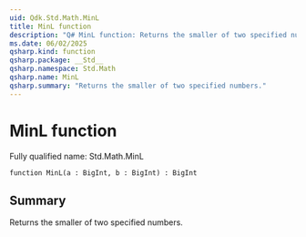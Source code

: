 ```yaml
---
uid: Qdk.Std.Math.MinL
title: MinL function
description: "Q# MinL function: Returns the smaller of two specified numbers."
ms.date: 06/02/2025
qsharp.kind: function
qsharp.package: __Std__
qsharp.namespace: Std.Math
qsharp.name: MinL
qsharp.summary: "Returns the smaller of two specified numbers."
---
```


# MinL function

Fully qualified name: Std.Math.MinL

```qsharp
function MinL(a : BigInt, b : BigInt) : BigInt
```

## Summary
Returns the smaller of two specified numbers.
